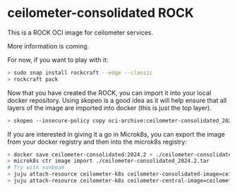 # ceilometer-consolidated ROCK

This is a ROCK OCI image for ceilometer services.

More information is coming.

For now, if you want to play with it:

```bash
> sudo snap install rockcraft --edge --classic
> rockcraft pack
```

Now that you have created the ROCK, you can import it into
your local docker repository. Using skopeo is a good idea as
it will help ensure that all layers of the image are imported
into docker (this is just the top layer).

```bash
> skopeo --insecure-policy copy oci-archive:ceilometer-consolidated_2024.2_amd64.rock docker-daemon:ceilometer-consolidated:2024.2
```

If you are interested in giving it a go in Microk8s, you can
export the image from your docker registry and then into the
microk8s registry:

```bash
> docker save ceilometer-consolidated:2024.2 > ./ceilometer-consolidated_2024.2.tar
> microk8s ctr image import ./ceilometer-consolidated_2024.2.tar
# Try with sunbeam
> juju attach-resource ceilometer-k8s ceilometer-consolidated-image=ceilometer-consolidated:2024.2
> juju attach-resource ceilometer-k8s ceilometer-central-image=ceilometer-consolidated:2024.2
```
